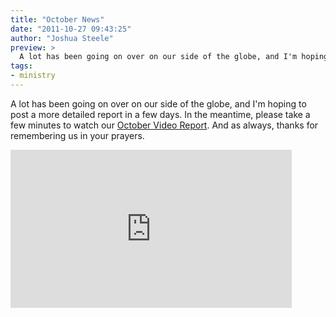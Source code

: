 ```yaml
---
title: "October News"
date: "2011-10-27 09:43:25"
author: "Joshua Steele"
preview: >
  A lot has been going on over on our side of the globe, and I'm hoping to post a more detailed report in a few days. In the meantime, please take a few minutes to watch our October Video Report. And as always, thanks for remembering us in your prayers.
tags:
- ministry
---
```


A lot has been going on over on our side of the globe, and I'm hoping to post a more detailed report in a few days. In the meantime, please take a few minutes to watch our <a href="http://vimeo.com/31033747" title="October Video Report">October Video Report</a>. And as always, thanks for remembering us in your prayers.



<iframe src="http://player.vimeo.com/video/31033747?title=0&amp;byline=0&amp;portrait=0" width="450" height="253" frameborder="0" webkitAllowFullScreen allowFullScreen></iframe>
